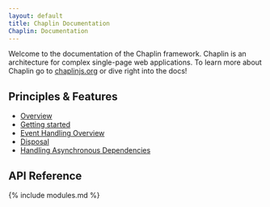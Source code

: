 ```yaml
---
layout: default
title: Chaplin Documentation
Chaplin: Documentation
---
```


Welcome to the documentation of the Chaplin framework. Chaplin is an architecture for complex single-page web applications. To learn more about Chaplin go to [chaplinjs.org](http://chaplinjs.org) or dive right into the docs!

## Principles & Features

* [Overview](./overview.md)
* [Getting started](./getting_started.md)
* [Event Handling Overview](./events.md)
* [Disposal](./disposal.md)
* [Handling Asynchronous Dependencies](./handling_async.md)

## API Reference
{% include modules.md %}
